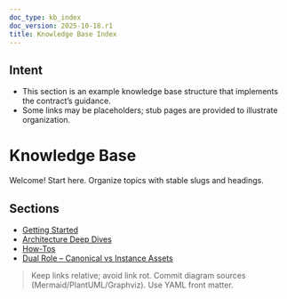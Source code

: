 ```yaml
---
doc_type: kb_index
doc_version: 2025-10-18.r1
title: Knowledge Base Index
---
```


## Intent

- This section is an example knowledge base structure that implements the contract’s guidance.
- Some links may be placeholders; stub pages are provided to illustrate organization.

# Knowledge Base

Welcome! Start here. Organize topics with stable slugs and headings.

## Sections

- [Getting Started](./getting-started.md)
- [Architecture Deep Dives](./architecture/README.md)
- [How-Tos](./howtos/README.md)
- [Dual Role – Canonical vs Instance Assets](./dual-role.md)

> Keep links relative; avoid link rot. Commit diagram sources (Mermaid/PlantUML/Graphviz). Use YAML front matter.
